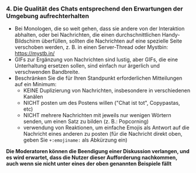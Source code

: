 ### 4. Die Qualität des Chats entsprechend den Erwartungen der Umgebung aufrechterhalten

- Bei Monologen, die so weit gehen, dass sie andere von der Interaktion abhalten, oder bei Nachrichten, die einen durchschnittlichen Handy-Bildschirm überfüllen, sollten die Nachrichten auf eine spezielle Seite verschoben werden, z. B. in einen Server-Thread oder Mystbin: https://mystb.in/
- GIFs zur Ergänzung von Nachrichten sind lustig, aber GIFs, die eine Unterhaltung ersetzen sollen, sind einfach nur ärgerlich und verschwenden Bandbreite.
- Beschränken Sie die für Ihren Standpunkt erforderlichen Mitteilungen auf ein Minimum:
   - KEINE Duplizierung von Nachrichten, insbesondere in verschiedenen Kanälen
   - NICHT posten um des Postens willen ("Chat ist tot", Copypastas, etc)
   - NICHT mehrere Nachrichten mit jeweils nur wenigen Wörtern senden, um einen Satz zu bilden (z. B.: Popcorning)
   - verwendung von Reaktionen, um einfache Emojis als Antwort auf die Nachricht eines anderen zu posten (für die Nachricht direkt oben, geben Sie `+:emojiname:` als Abkürzung ein)

**Die Moderatoren können die Beendigung einer Diskussion verlangen, und es wird erwartet, dass die Nutzer dieser Aufforderung nachkommen, auch wenn sie nicht unter eines der oben genannten Beispiele fällt**
